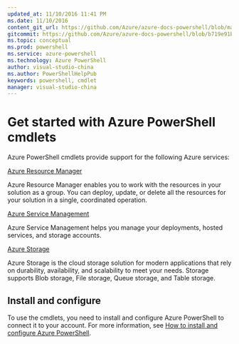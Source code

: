 ```yaml
---
updated_at: 11/10/2016 11:41 PM
ms.date: 11/10/2016
content_git_url: https://github.com/Azure/azure-docs-powershell/blob/master/azureps-cmdlets-docs/index.md
gitcommit: https://github.com/Azure/azure-docs-powershell/blob/b719e91b9cd12d6d9590eafcd2a648663f19188c/azureps-cmdlets-docs/index.md
ms.topic: conceptual
ms.prod: powershell
ms.service: azure-powershell
ms.technology: Azure PowerShell
author: visual-studio-china
ms.author: PowerShellHelpPub
keywords: powershell, cmdlet
manager: visual-studio-china
---
```

# Get started with Azure PowerShell cmdlets


Azure PowerShell cmdlets provide support for the following Azure services:

[Azure Resource Manager](resourcemanager/index.md)

Azure Resource Manager enables you to work with the resources in your solution as a group.
You can deploy, update, or delete all the resources for your solution in a single, coordinated operation.


[Azure Service Management](servicemanagement/index.md)

Azure Service Management helps you manage your deployments, hosted services, and storage accounts.


[Azure Storage](storage/index.md)

Azure Storage is the cloud storage solution for modern applications that rely on durability, availability, and scalability to meet your needs.
Storage supports Blob storage, File storage, Queue storage, and Table storage.



## Install and configure

To use the cmdlets, you need to install and configure Azure PowerShell to connect it to your account. For more information, see [How to install and configure Azure PowerShell](https://azure.microsoft.com/en-in/documentation/articles/powershell-install-configure/).
